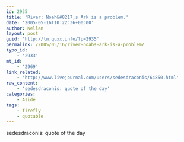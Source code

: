 ```yaml
---
id: 2935
title: 'River: Noah&#8217;s Ark is a problem.'
date: '2005-05-16T10:22:36+00:00'
author: Kellan
layout: post
guid: 'http://lm.quxx.info/?p=2935'
permalink: /2005/05/16/river-noahs-ark-is-a-problem/
typo_id:
    - '2933'
mt_id:
    - '2969'
link_related:
    - 'http://www.livejournal.com/users/sedesdraconis/64850.html'
raw_content:
    - 'sedesdraconis: quote of the day'
categories:
    - Aside
tags:
    - firefly
    - quotable
---
```


sedesdraconis: quote of the day